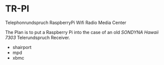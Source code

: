 TR-PI
=====

Telephonrundspruch RaspberryPi Wifi Radio Media Center

The Plan is to put a Raspberry Pi into the case of an old *SONDYNA Hawaii 7303* Telerundspruch Receiver.

- shairport
- mpd
- xbmc